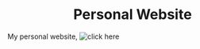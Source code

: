 <h1 align='center'>Personal Website</h1>

My personal website, ![click here](https://divit.qezta.com)